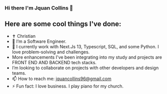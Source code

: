 ### Hi there I'm Jquan Collins 👋



##                             Here are some cool things I've done:
- ✝️ Christian
- 🔭 I’m a Software Engineer.
- 🌱 I currently work with Next.Js 13, Typescript, SQL, and some Python. I love problem-solving and challenges.
-  More enhancements I've been integrating into my study and projects are FRONT END AND BACKEND tech stacks.
- I’m looking to collaborate on projects with other developers and design teams.
- 📫 How to reach me: jquancollins96@gmail.com
- ⚡ Fun fact: I love business. I play piano for my church.
